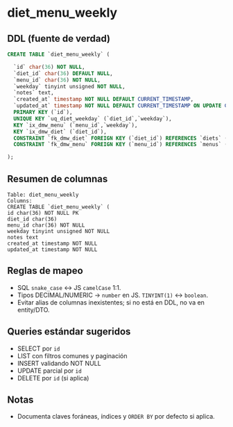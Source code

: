 # diet_menu_weekly

## DDL (fuente de verdad)
```sql
CREATE TABLE `diet_menu_weekly` (

  `id` char(36) NOT NULL,
  `diet_id` char(36) DEFAULT NULL,
  `menu_id` char(36) NOT NULL,
  `weekday` tinyint unsigned NOT NULL,
  `notes` text,
  `created_at` timestamp NOT NULL DEFAULT CURRENT_TIMESTAMP,
  `updated_at` timestamp NOT NULL DEFAULT CURRENT_TIMESTAMP ON UPDATE CURRENT_TIMESTAMP,
  PRIMARY KEY (`id`),
  UNIQUE KEY `uq_diet_weekday` (`diet_id`,`weekday`),
  KEY `ix_dmw_menu` (`menu_id`,`weekday`),
  KEY `ix_dmw_diet` (`diet_id`),
  CONSTRAINT `fk_dmw_diet` FOREIGN KEY (`diet_id`) REFERENCES `diets` (`id`) ON DELETE CASCADE,
  CONSTRAINT `fk_dmw_menu` FOREIGN KEY (`menu_id`) REFERENCES `menus` (`id`) ON DELETE CASCADE

);
```

## Resumen de columnas
```
Table: diet_menu_weekly
Columns:
CREATE TABLE `diet_menu_weekly` (
id char(36) NOT NULL PK
diet_id char(36)
menu_id char(36) NOT NULL
weekday tinyint unsigned NOT NULL
notes text
created_at timestamp NOT NULL
updated_at timestamp NOT NULL
```

## Reglas de mapeo
- SQL `snake_case` ↔ JS `camelCase` 1:1.
- Tipos DECIMAL/NUMERIC → `number` en JS. `TINYINT(1)` ↔ `boolean`.
- Evitar alias de columnas inexistentes; si no está en DDL, no va en entity/DTO.

## Queries estándar sugeridos
- SELECT por `id`
- LIST con filtros comunes y paginación
- INSERT validando NOT NULL
- UPDATE parcial por `id`
- DELETE por `id` (si aplica)

## Notas
- Documenta claves foráneas, índices y `ORDER BY` por defecto si aplica.
